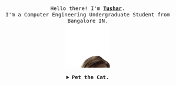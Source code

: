 <p align="center">
  <br>
  <samp>
    Hello there! I'm <b><a rel="nofollow noopener noreferrer" target="_blank" href="https://www.youtube.com/watch?v=uBBh7KKD-Hc">Tushar</a></b>.
    <br>I'm a Computer Engineering Undergraduate Student from Bangalore IN.<br>

</samp>

  <img src="https://github.com/TusharPy/TusharPy/blob/main/kenobi-pog.gif" width="120"/>

</p>

<details align="center">

<summary> <b> <samp> Pet the Cat. </samp></b></summary>
<samp>
 <b><h2 style="color: #fc6203">C A T &nbsp; H A P P Y !</h2> </b>

<img src="https://github.com/TusharPy/TusharPy/blob/main/cat-thumbs-up.gif" width="200"/>

Current Project: <a href="">Wallpaper/Dynamic.</a>
